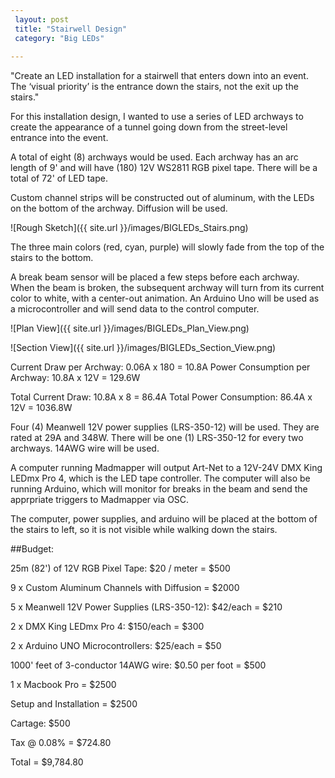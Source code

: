 ```yaml
---
 layout: post
 title: "Stairwell Design"
 category: "Big LEDs"
 
---
```


"Create an LED installation for a stairwell that enters down into an event. The ‘visual priority’ is the entrance down the stairs, not the exit up the stairs."

For this installation design, I wanted to use a series of LED archways to create the appearance of a tunnel going down from the street-level entrance into the event. 

A total of eight (8) archways would be used. Each archway has an arc length of 9' and will have (180) 12V WS2811 RGB pixel tape. There will be a total of 72' of LED tape. 

Custom channel strips will be constructed out of aluminum, with the LEDs on the bottom of the archway. Diffusion will be used. 

![Rough Sketch]({{ site.url }}/images/BIGLEDs_Stairs.png)

The three main colors (red, cyan, purple) will slowly fade from the top of the stairs to the bottom. 

A break beam sensor will be placed a few steps before each archway. When the beam is broken, the subsequent archway will turn from its current color to white, with a center-out animation. An Arduino Uno will be used as a microcontroller and will send data to the control computer. 

![Plan View]({{ site.url }}/images/BIGLEDs_Plan_View.png)

![Section View]({{ site.url }}/images/BIGLEDs_Section_View.png)


Current Draw per Archway: 0.06A x 180 = 10.8A
Power Consumption per Archway: 10.8A x 12V = 129.6W

Total Current Draw: 10.8A x 8 = 86.4A
Total Power Consumption: 86.4A x 12V = 1036.8W


Four (4) Meanwell 12V power supplies (LRS-350-12) will be used. They are rated at 29A and 348W.
There will be one (1) LRS-350-12 for every two archways. 14AWG wire will be used. 

A computer running Madmapper will output Art-Net to a 12V-24V DMX King LEDmx Pro 4, which is the LED tape controller.  The computer will also be running Arduino, which will monitor for breaks in the beam and send the apprpriate triggers to Madmapper via OSC. 

The computer, power supplies, and arduino will be placed at the bottom of the stairs to left, so it is not visible while walking down the stairs. 


##Budget:

25m (82') of 12V RGB Pixel Tape: $20 / meter = $500

9 x Custom Aluminum Channels with Diffusion = $2000

5 x Meanwell 12V Power Supplies (LRS-350-12): $42/each = $210

2 x DMX King LEDmx Pro 4: $150/each = $300

2 x Arduino UNO Microcontrollers: $25/each = $50

1000' feet of 3-conductor 14AWG wire: $0.50 per foot = $500

1 x Macbook Pro = $2500

Setup and Installation = $2500

Cartage: $500

Tax @ 0.08% = $724.80

Total = $9,784.80
